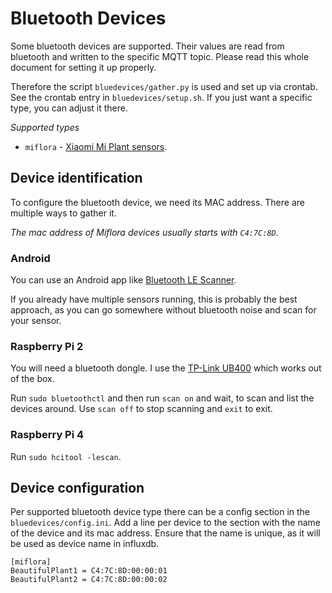 # Bluetooth Devices
Some bluetooth devices are supported. Their values are read from bluetooth and written to the 
specific MQTT topic. Please read this whole document for setting it up properly.

Therefore the script `bluedevices/gather.py` is used and set up via crontab.
See the crontab entry in `bluedevices/setup.sh`. If you just want a specific type, you can 
adjust it there.

*Supported types*
* `miflora` - [Xiaomi Mi Plant sensors](https://de.gearbest.com/other-garden-supplies/pp_373947.html).

## Device identification
To configure the bluetooth device, we need its MAC address. There are multiple ways to gather it.

*The mac address of Miflora devices usually starts with `C4:7C:8D`.*

### Android
You can use an Android app like [Bluetooth LE Scanner](https://play.google.com/store/apps/details?id=uk.co.alt236.btlescan).

If you already have multiple sensors running, this is probably the best approach, as you can go somewhere without bluetooth noise and scan for your sensor.

### Raspberry Pi 2
You will need a bluetooth dongle. I use the [TP-Link UB400](https://www.tp-link.com/de/home-networking/adapter/ub400/) which works out of the box.

Run `sudo bluetoothctl` and then run `scan on` and wait, to scan and list the devices around. Use `scan off` to stop scanning and `exit` to exit.

### Raspberry Pi 4
Run `sudo hcitool -lescan`.

## Device configuration
Per supported bluetooth device type there can be a config section in the `bluedevices/config.ini`.
Add a line per device to the section with the name of the device and its mac address. Ensure that the name is unique, as it will be used as device name in influxdb.

```
[miflora]
BeautifulPlant1 = C4:7C:8D:00:00:01
BeautifulPlant2 = C4:7C:8D:00:00:02
```






